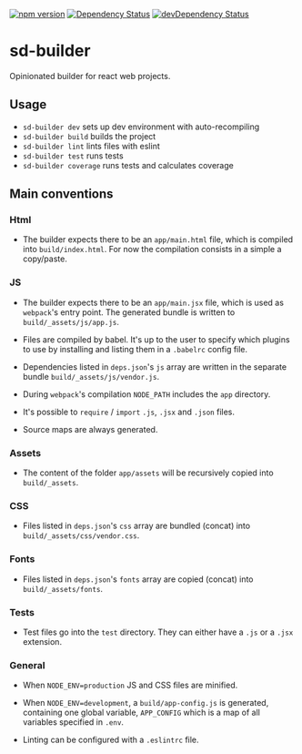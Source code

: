 [![npm version](https://badge.fury.io/js/sd-builder.svg)](https://badge.fury.io/js/sd-builder)
[![Dependency Status](https://david-dm.org/staticdeploy/sd-builder.svg)](https://david-dm.org/staticdeploy/sd-builder)
[![devDependency Status](https://david-dm.org/staticdeploy/sd-builder/dev-status.svg)](https://david-dm.org/staticdeploy/sd-builder#info=devDependencies)

# sd-builder

Opinionated builder for react web projects.

## Usage

* `sd-builder dev` sets up dev environment with auto-recompiling
* `sd-builder build` builds the project
* `sd-builder lint` lints files with eslint
* `sd-builder test` runs tests
* `sd-builder coverage` runs tests and calculates coverage

## Main conventions

### Html

* The builder expects there to be an `app/main.html` file, which is compiled
  into `build/index.html`. For now the compilation consists in a simple a
  copy/paste.

### JS

* The builder expects there to be an `app/main.jsx` file, which is used as
  `webpack`'s entry point. The generated bundle is written to
  `build/_assets/js/app.js`.

* Files are compiled by babel. It's up to the user to specify which plugins to
  use by installing and listing them in a `.babelrc` config file.

* Dependencies listed in `deps.json`'s `js` array are written in the separate
  bundle `build/_assets/js/vendor.js`.

* During `webpack`'s compilation `NODE_PATH` includes the `app` directory.

* It's possible to `require` / `import` `.js`, `.jsx` and `.json` files.

* Source maps are always generated.

### Assets

* The content of the folder `app/assets` will be recursively copied into
  `build/_assets`.

### CSS

* Files listed in `deps.json`'s `css` array are bundled (concat) into
  `build/_assets/css/vendor.css`.

### Fonts

* Files listed in `deps.json`'s `fonts` array are copied (concat) into
  `build/_assets/fonts`.

### Tests

* Test files go into the `test` directory. They can either have a `.js` or a
  `.jsx ` extension.

### General

* When `NODE_ENV=production` JS and CSS files are minified.

* When `NODE_ENV=development`, a `build/app-config.js` is generated, containing
  one global variable, `APP_CONFIG` which is a map of all variables specified in
  `.env`.

* Linting can be configured with a `.eslintrc` file.
